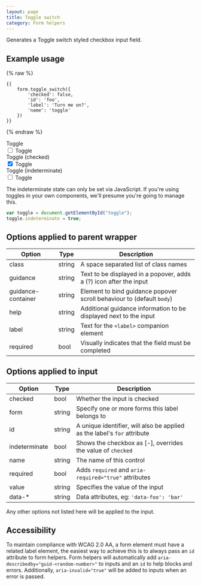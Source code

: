 ```yaml
---
layout: page
title: Toggle switch
category: Form helpers
---
```


Generates a Toggle switch styled checkbox input field.

## Example usage

{% raw %}
```twig
{{
    form.toggle_switch({
        'checked': false,
        'id': 'foo',
        'label': 'Turn me on?',
        'name': 'toggle'
    })
}}
```
{% endraw %}

<div class="pulsar-example form">
    <div class="form__group">
        <label for="toggle1" class="control__label">Toggle</label>
        <div class="controls">
            <input label="Toggle" id="toggle1" type="checkbox" class="form__control toggle-switch" name="toggle1">
            <label for="toggle1" class="control__label toggle-switch-label">
                <span class="hide">Toggle</span>
            </label>
        </div>
    </div>
    <div class="form__group">
        <label for="toggle2" class="control__label">Toggle (checked)</label>
        <div class="controls">
            <input label="Toggle" id="toggle2" type="checkbox" class="form__control toggle-switch" name="toggle2" checked="checked">
            <label for="toggle2" class="control__label toggle-switch-label">
                <span class="hide">Toggle</span>
            </label>
        </div>
    </div>
    <div class="form__group">
        <label for="toggle3" class="control__label">Toggle (indeterminate)</label>
        <div class="controls">
            <input label="Toggle" id="toggle3" type="checkbox" class="form__control toggle-switch" name="toggle3">
            <label for="toggle3" class="control__label toggle-switch-label">
                <span class="hide">Toggle</span>
            </label>
        </div>
    </div>
</div>
<script type="text/javascript">
    var toggle = document.getElementById("toggle3");
    toggle.indeterminate = true;
</script>

The indeterminate state can only be set via JavaScript. If you're using toggles in your own components, we'll presume you're going to manage this.

```javascript
var toggle = document.getElementById("toggle");
toggle.indeterminate = true;
```

## Options applied to parent wrapper

Option        | Type   | Description
------------- | ------ | -------------------------------------------------------
class         | string | A space separated list of class names
guidance      | string | Text to be displayed in a popover, adds a (?) icon after the input
guidance-container | string | Element to bind guidance popover scroll behaviour to (default `body`)
help          | string | Additional guidance information to be displayed next to the input
label         | string | Text for the `<label>` companion element
required      | bool   | Visually indicates that the field must be completed

## Options applied to input

Option        | Type   | Description
------------- | ------ | -------------------------------------------------------
checked       | bool   | Whether the input is checked
form          | string | Specify one or more forms this label belongs to
id            | string | A unique identifier, will also be applied as the label's `for` attribute
indeterminate | bool   | Shows the checkbox as [-], overrides the value of `checked`
name          | string | The name of this control
required      | bool   | Adds `required` and `aria-required="true"` attributes
value         | string | Specifies the value of the input
data-*        | string | Data attributes, eg: `'data-foo': 'bar'`

Any other options not listed here will be applied to the input.

## Accessibility

To maintain compliance with WCAG 2.0 AA, a form element must have a related label element, the easiest way to achieve this is to always pass an `id` attribute to form helpers. Form helpers will automatically add `aria-describedby="guid-<random-number>"` to inputs and an `id` to help blocks and errors. Additionally, `aria-invalid="true"` will be added to inputs when an error is passed.
